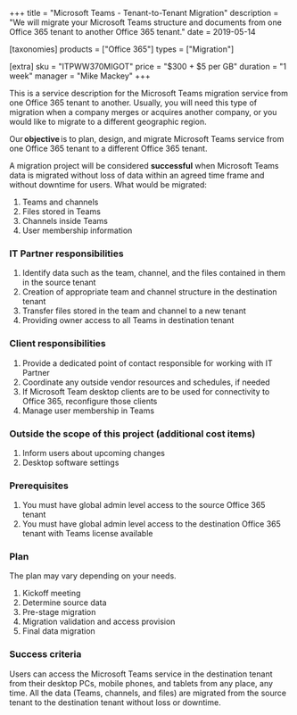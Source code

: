 +++
title = "Microsoft Teams - Tenant-to-Tenant Migration"
description = "We will migrate your Microsoft Teams structure and documents from one Office 365 tenant to another Office 365 tenant."
date = 2019-05-14

[taxonomies]
products = ["Office 365"]
types = ["Migration"]

[extra]
sku = "ITPWW370MIGOT"
price = "$300 + $5 per GB"
duration = "1 week"
manager = "Mike Mackey"
+++

This is a service description for the Microsoft Teams migration service
from one Office 365 tenant to another. Usually, you will need this type
of migration when a company merges or acquires another company, or you
would like to migrate to a different geographic region.

Our **objective** is to plan, design, and migrate Microsoft Teams service
from one Office 365 tenant to a different Office 365 tenant.

A migration project will be considered **successful** when Microsoft
Teams data is migrated without loss of data within an agreed time frame
and without downtime for users. What would be migrated:

1.  Teams and channels
2.  Files stored in Teams
3.  Channels inside Teams
4.  User membership information

### IT Partner responsibilities

1.  Identify data such as the team, channel, and the files contained in them
    in the source tenant
2.  Creation of appropriate team and channel structure in the
    destination tenant
3.  Transfer files stored in the team and channel to a new tenant
4.  Providing owner access to all Teams in destination tenant

### Client responsibilities

1.  Provide a dedicated point of contact responsible for working with IT
    Partner
2.  Coordinate any outside vendor resources and schedules, if needed
3.  If Microsoft Team desktop clients are to be used for connectivity to
    Office 365, reconfigure those clients
4.  Manage user membership in Teams

### Outside the scope of this project (additional cost items)

1.  Inform users about upcoming changes
2.  Desktop software settings

### Prerequisites

1.  You must have global admin level access to the source Office 365
    tenant
2.  You must have global admin level access to the destination Office
    365 tenant with Teams license available

### Plan

The plan may vary depending on your needs.

1.  Kickoff meeting
2.  Determine source data
3.  Pre-stage migration
4.  Migration validation and access provision
5.  Final data migration

### Success criteria

Users can access the Microsoft Teams service in the destination tenant
from their desktop PCs, mobile phones, and tablets from any place, any
time. All the data (Teams, channels, and files) are migrated from the source
tenant to the destination tenant without loss or downtime.
